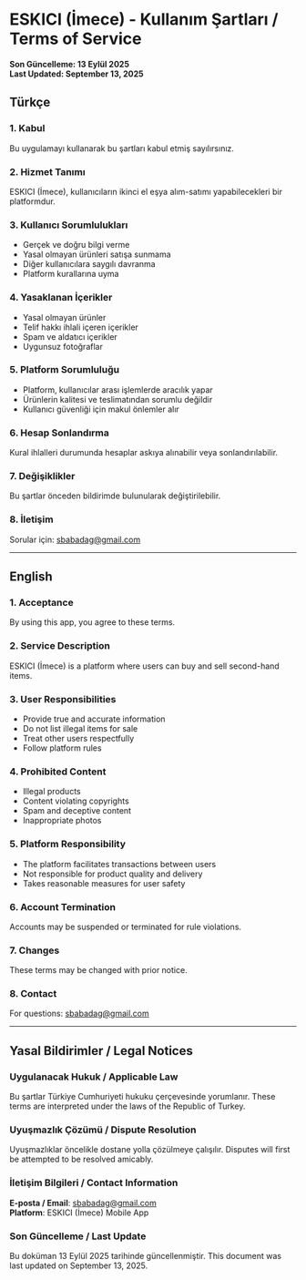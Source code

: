 # ESKICI (İmece) - Kullanım Şartları / Terms of Service

**Son Güncelleme: 13 Eylül 2025**  
**Last Updated: September 13, 2025**

## Türkçe

### 1. Kabul
Bu uygulamayı kullanarak bu şartları kabul etmiş sayılırsınız.

### 2. Hizmet Tanımı
ESKICI (İmece), kullanıcıların ikinci el eşya alım-satımı yapabilecekleri bir platformdur.

### 3. Kullanıcı Sorumlulukları
- Gerçek ve doğru bilgi verme
- Yasal olmayan ürünleri satışa sunmama
- Diğer kullanıcılara saygılı davranma
- Platform kurallarına uyma

### 4. Yasaklanan İçerikler
- Yasal olmayan ürünler
- Telif hakkı ihlali içeren içerikler
- Spam ve aldatıcı içerikler
- Uygunsuz fotoğraflar

### 5. Platform Sorumluluğu
- Platform, kullanıcılar arası işlemlerde aracılık yapar
- Ürünlerin kalitesi ve teslimatından sorumlu değildir
- Kullanıcı güvenliği için makul önlemler alır

### 6. Hesap Sonlandırma
Kural ihlalleri durumunda hesaplar askıya alınabilir veya sonlandırılabilir.

### 7. Değişiklikler
Bu şartlar önceden bildirimde bulunularak değiştirilebilir.

### 8. İletişim
Sorular için: sbabadag@gmail.com

---

## English

### 1. Acceptance
By using this app, you agree to these terms.

### 2. Service Description
ESKICI (İmece) is a platform where users can buy and sell second-hand items.

### 3. User Responsibilities
- Provide true and accurate information
- Do not list illegal items for sale
- Treat other users respectfully
- Follow platform rules

### 4. Prohibited Content
- Illegal products
- Content violating copyrights
- Spam and deceptive content
- Inappropriate photos

### 5. Platform Responsibility
- The platform facilitates transactions between users
- Not responsible for product quality and delivery
- Takes reasonable measures for user safety

### 6. Account Termination
Accounts may be suspended or terminated for rule violations.

### 7. Changes
These terms may be changed with prior notice.

### 8. Contact
For questions: sbabadag@gmail.com

---

## Yasal Bildirimler / Legal Notices

### Uygulanacak Hukuk / Applicable Law
Bu şartlar Türkiye Cumhuriyeti hukuku çerçevesinde yorumlanır.
These terms are interpreted under the laws of the Republic of Turkey.

### Uyuşmazlık Çözümü / Dispute Resolution
Uyuşmazlıklar öncelikle dostane yolla çözülmeye çalışılır.
Disputes will first be attempted to be resolved amicably.

### İletişim Bilgileri / Contact Information
**E-posta / Email**: sbabadag@gmail.com  
**Platform**: ESKICI (İmece) Mobile App

### Son Güncelleme / Last Update
Bu doküman 13 Eylül 2025 tarihinde güncellenmiştir.
This document was last updated on September 13, 2025.